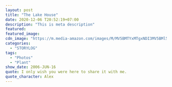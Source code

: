 ```yaml
---
layout: post
title: "The Lake House"
date: 2020-12-06 T20:52:19+07:00
description: "This is meta description"
featured:
featured_image:
cdn_image: "https://m.media-amazon.com/images/M/MV5BMTYxMTgxNDI3MV5BMl5BanBnXkFtZTcwMzIxMTIzMw@@._V1_.jpg"
categories:
  - "STORYLOG"
tags:
  - "Photos"
  - "Plant"
show_date: 2006-JUN-16
quote: I only wish you were here to share it with me.
quote_character: Alex
---
```

